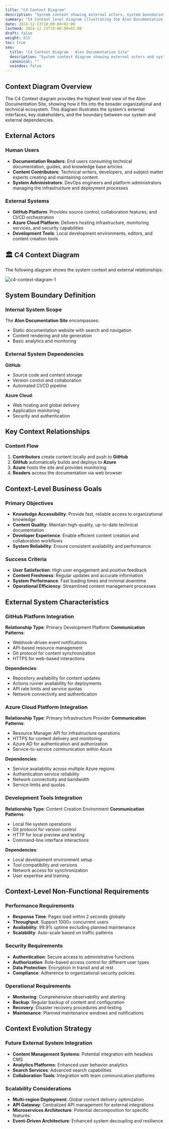 ```yaml
---
title: "C4 Context Diagram"
description: "System context showing external actors, system boundaries, and high-level interactions"
summary: "C4 Context level diagram illustrating the Alon Documentation Site's relationship with external users, systems, and organizational boundaries"
date: 2024-12-23T10:00:00+02:00
lastmod: 2024-12-23T10:00:00+02:00
draft: false
weight: 815
toc: true
seo:
  title: "C4 Context Diagram - Alon Documentation Site"
  description: "System context diagram showing external actors and system boundaries for the documentation platform"
  canonical: ""
  noindex: false
---
```


## Context Diagram Overview

The C4 Context diagram provides the highest level view of the Alon Documentation Site, showing how it fits into the broader organizational and technical ecosystem. This diagram illustrates the system's external interfaces, key stakeholders, and the boundary between our system and external dependencies.

## External Actors

### Human Users

- **Documentation Readers**: End users consuming technical documentation, guides, and knowledge base articles
- **Content Contributors**: Technical writers, developers, and subject matter experts creating and maintaining content
- **System Administrators**: DevOps engineers and platform administrators managing the infrastructure and deployment processes

### External Systems

- **GitHub Platform**: Provides source control, collaboration features, and CI/CD orchestration
- **Azure Cloud Platform**: Delivers hosting infrastructure, monitoring services, and security capabilities
- **Development Tools**: Local development environments, editors, and content creation tools

## 🏛️ C4 Context Diagram

The following diagram shows the system context and external relationships:

![c4-context-diagram-1](../assets/svg/c4-context-diagram-1.svg)

## System Boundary Definition

### Internal System Scope

The **Alon Documentation Site** encompasses:

- Static documentation website with search and navigation
- Content rendering and site generation
- Basic analytics and monitoring

### External System Dependencies

**GitHub**:

- Source code and content storage
- Version control and collaboration
- Automated CI/CD pipeline

**Azure Cloud**:

- Web hosting and global delivery
- Application monitoring
- Security and authentication

## Key Context Relationships

### Content Flow

1. **Contributors** create content locally and push to **GitHub**
2. **GitHub** automatically builds and deploys to **Azure**
3. **Azure** hosts the site and provides monitoring
4. **Readers** access the documentation via web browser

## Context-Level Business Goals

### Primary Objectives

- **Knowledge Accessibility**: Provide fast, reliable access to organizational knowledge
- **Content Quality**: Maintain high-quality, up-to-date technical documentation
- **Developer Experience**: Enable efficient content creation and collaboration workflows
- **System Reliability**: Ensure consistent availability and performance

### Success Criteria

- **User Satisfaction**: High user engagement and positive feedback
- **Content Freshness**: Regular updates and accurate information
- **System Performance**: Fast loading times and minimal downtime
- **Operational Efficiency**: Streamlined content management processes

## External System Characteristics

### GitHub Platform Integration

**Relationship Type**: Primary Development Platform
**Communication Patterns**:

- Webhook-driven event notifications
- API-based resource management
- Git protocol for content synchronization
- HTTPS for web-based interactions

**Dependencies**:

- Repository availability for content updates
- Actions runner availability for deployments
- API rate limits and service quotas
- Network connectivity and authentication

### Azure Cloud Platform Integration

**Relationship Type**: Primary Infrastructure Provider
**Communication Patterns**:

- Resource Manager API for infrastructure operations
- HTTPS for content delivery and monitoring
- Azure AD for authentication and authorization
- Service-to-service communication within Azure

**Dependencies**:

- Service availability across multiple Azure regions
- Authentication service reliability
- Network connectivity and bandwidth
- Service limits and quotas

### Development Tools Integration

**Relationship Type**: Content Creation Environment
**Communication Patterns**:

- Local file system operations
- Git protocol for version control
- HTTP for local preview and testing
- Command-line interface interactions

**Dependencies**:

- Local development environment setup
- Tool compatibility and versions
- Network access for synchronization
- User expertise and training

## Context-Level Non-Functional Requirements

### Performance Requirements

- **Response Time**: Pages load within 2 seconds globally
- **Throughput**: Support 1000+ concurrent users
- **Availability**: 99.9% uptime excluding planned maintenance
- **Scalability**: Auto-scale based on traffic patterns

### Security Requirements

- **Authentication**: Secure access to administrative functions
- **Authorization**: Role-based access control for different user types
- **Data Protection**: Encryption in transit and at rest
- **Compliance**: Adherence to organizational security policies

### Operational Requirements

- **Monitoring**: Comprehensive observability and alerting
- **Backup**: Regular backup of content and configuration
- **Recovery**: Disaster recovery procedures and testing
- **Maintenance**: Planned maintenance windows and notifications

## Context Evolution Strategy

### Future External System Integration

- **Content Management Systems**: Potential integration with headless CMS
- **Analytics Platforms**: Enhanced user behavior analytics
- **Search Services**: Advanced search capabilities
- **Collaboration Tools**: Integration with team communication platforms

### Scalability Considerations

- **Multi-region Deployment**: Global content delivery optimization
- **API Gateway**: Centralized API management for external integrations
- **Microservices Architecture**: Potential decomposition for specific features
- **Event-Driven Architecture**: Enhanced system decoupling and resilience
